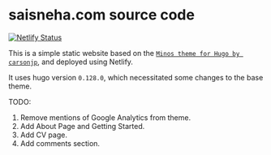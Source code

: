 # saisneha.com source code

[![Netlify Status](https://api.netlify.com/api/v1/badges/f44feea7-2639-4ca7-b451-3a25205fd834/deploy-status)](https://app.netlify.com/sites/saisneha/deploys)

This is a simple static website based on the [```Minos theme for Hugo by carsonjp```](https://github.com/carsonip/hugo-theme-minos), and deployed using Netlify.

It uses hugo version ```0.128.0```, which necessitated some changes to the base theme.




TODO:

1. Remove mentions of Google Analytics from theme.
2. Add About Page and Getting Started.
3. Add CV page.
4. Add comments section.

